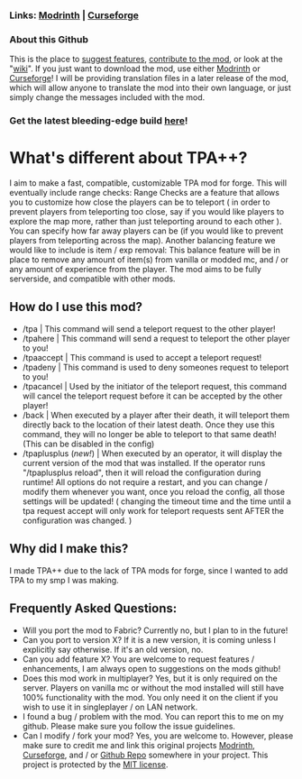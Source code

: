 ### Links: [Modrinth](https://modrinth.com/mod/tpa++) | [Curseforge](https://www.curseforge.com/minecraft/mc-mods/tpaplusplus)

### About this Github
This is the place to [suggest features](https://github.com/SuperRicky14/TpaPlusPlus/issues), [contribute to the mod](https://github.com/SuperRicky14/TpaPlusPlus/pulls), or look at the "[wiki](https://github.com/SuperRicky14/TpaPlusPlus/wiki)". If you just want to download the mod, use either [Modrinth](https://modrinth.com/mod/tpa++) or [Curseforge](https://www.curseforge.com/minecraft/mc-mods/tpaplusplus)! I will be providing translation files in a later release of the mod, which will allow anyone to translate the mod into their own language, or just simply change the messages included with the mod.

### Get the latest bleeding-edge build [here](https://github.com/SuperRicky14/TpaPlusPlus/releases/tag/v1.3-1.20.x-BLEEDING_EDGE)!

# What's different about TPA++?
I aim to make a fast, compatible, customizable TPA mod for forge. This will eventually include range checks:
Range Checks are a feature that allows you to customize how close the players can be to teleport ( in order to prevent players from teleporting too close, say if you would like players to explore the map more, rather than just teleporting around to each other ). You can specify how far away players can be (if you would like to prevent players from teleporting across the map).
Another balancing feature we would like to include is item / exp removal: This balance feature will be in place to remove any amount of item(s) from vanilla or modded mc, and / or any amount of experience from the player.
The mod aims to be fully serverside, and compatible with other mods.

## How do I use this mod?
* /tpa | This command will send a teleport request to the other player!
* /tpahere | This command will send a request to teleport the other player to you!
* /tpaaccept | This command is used to accept a teleport request!
* /tpadeny | This command is used to deny someones request to teleport to you!
* /tpacancel | Used by the initiator of the teleport request, this command will cancel the teleport request before it can be accepted by the other player!
* /back | When executed by a player after their death, it will teleport them directly back to the location of their latest death. Once they use this command, they will no longer be able to teleport to that same death! (This can be disabled in the config)
* /tpaplusplus (*new!*) | When executed by an operator, it will display the current version of the mod that was installed. If the operator runs "/tpaplusplus reload", then it will reload the configuration during runtime! All options do not require a restart, and you can change / modify them whenever you want, once you reload the config, all those settings will be updated! ( changing the timeout time and the time until a tpa request accept will only work for teleport requests sent AFTER the configuration was changed. )
## Why did I make this?
I made TPA++ due to the lack of TPA mods for forge, since I wanted to add TPA to my smp I was making.

## Frequently Asked Questions:
* Will you port the mod to Fabric?
        Currently no, but I plan to in the future!
* Can you port to version X?
        If it is a new version, it is coming unless I explicitly say otherwise. If it's an old version, no.
* Can you add feature X?
        You are welcome to request features / enhancements, I am always open to suggestions on the mods github!
* Does this mod work in multiplayer?
        Yes, but it is only required on the server. Players on vanilla mc or without the mod installed will still have 100% functionality with the mod. You only need it on the client if you wish to use it in singleplayer / on LAN network.
* I found a bug / problem with the mod.
        You can report this to me on my github. Please make sure you follow the issue guidelines.
* Can I modify / fork your mod?
        Yes, you are welcome to. However, please make sure to credit me and link this original projects [Modrinth](https://modrinth.com/mod/tpa++), [Curseforge](https://curseforge.com/minecraft/mc-mods/tpaplusplus), and / or [Github Repo](https://github.com/SuperRicky14/TpaPlusPlus) somewhere in your project. This project is protected by the [MIT license](https://github.com/SuperRicky14/TpaPlusPlus/blob/master/LICENSE).
